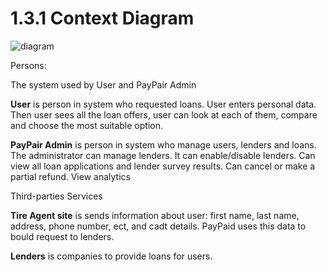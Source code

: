 # 1.3.1 Context Diagram

![diagram](https://www.plantuml.com/plantuml/svg/0/bL9DJ-Cm4BtdLmmzWM2R2oTEL2o2HG6YD1NYL4sJQUkLQmTxJDL_pqmQQE76AOxdVVdPrv4nSDhOxCIungQMOCtSnQiy3xWThmolqo952ertJ8x7ZT_as0Q3xjscBkKtbtzAYuvdZqLkaIcoRCrl18t6KHXtgfqLazVdMJr_-LVVpulRkzkdlwTdMLPIYDwTTjqSsurn5p0gSLUY2J3HVnCv8Fimaa6_0Nu9duYuYqoRqTcHYCOKw4m-FGMwVWJRjOUjH8p07XPf1sm2nGlP9x8H5Zkm7fr8PL-nLMxlS0YbcbKIj4XMQ8Hv3XLXm-F_KMVrcePKiFH1ZOnRxRsKqWHg3OlBmOHHQGA0oKgwXMYOVkcYyX3HKloUtv9hvVH2AFOhvHRIg7Ou39LHaUrZ79ztAcFGCW5bqSZxW1OPLU5X-loKtzTrEHMoShzgFnQew2r55lDtGrlvo9lfiAyScuOwkGWjF1uaXki_rdX4XojfJjM5E4Jk4_dbSfz-O7zo3cU-8_4OO3zJPzS2qqVv0G00)

Persons:

The system used by User and PayPair Admin

**User** is person in system who requested loans. User enters personal data. Then user sees all the loan offers, user can look at each of them, compare and choose the most suitable option.

**PayPair Admin** is person in system who manage users, lenders and loans. The administrator can manage lenders. It can enable/disable lenders. Can view all loan applications and lender survey results. Can cancel or make a partial refund. View analytics


Third-parties Services

**Tire Agent site** is sends information about user: first name, last name, address, phone number, ect, and cadt details. PayPaid uses this data to bould request to lenders.

**Lenders** is companies to provide loans for users. 
